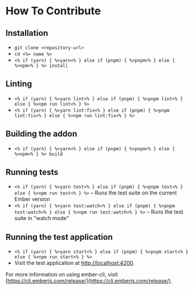 # How To Contribute

## Installation

- `git clone <repository-url>`
- `cd <%= name %>`
- `<% if (yarn) { %>yarn<% } else if (pnpm) { %>pnpm<% } else { %>npm<% } %> install`

## Linting

- `<% if (yarn) { %>yarn lint<% } else if (pnpm) { %>pnpm lint<% } else { %>npm run lint<% } %>`
- `<% if (yarn) { %>yarn lint:fix<% } else if (pnpm) { %>pnpm lint:fix<% } else { %>npm run lint:fix<% } %>`

## Building the addon

- `<% if (yarn) { %>yarn<% } else if (pnpm) { %>pnpm<% } else { %>npm<% } %> build`

## Running tests

- `<% if (yarn) { %>yarn test<% } else if (pnpm) { %>pnpm test<% } else { %>npm run test<% } %>` – Runs the test suite on the current Ember version
- `<% if (yarn) { %>yarn test:watch<% } else if (pnpm) { %>pnpm test:watch<% } else { %>npm run test:watch<% } %>` – Runs the test suite in "watch mode"

## Running the test application

- `<% if (yarn) { %>yarn start<% } else if (pnpm) { %>pnpm start<% } else { %>npm run start<% } %>`
- Visit the test application at [http://localhost:4200](http://localhost:4200).

For more information on using ember-cli, visit [https://cli.emberjs.com/release/](https://cli.emberjs.com/release/).
